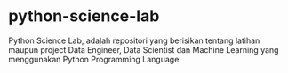 # python-science-lab
Python Science Lab, adalah repositori yang berisikan tentang latihan maupun project Data Engineer, Data Scientist dan Machine Learning yang menggunakan Python Programming Language.
